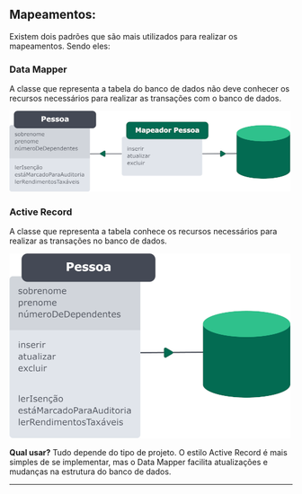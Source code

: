 ## Mapeamentos:
Existem dois padrões que são mais utilizados para realizar os mapeamentos. Sendo eles:

### Data Mapper
A classe que representa a tabela do banco de dados não deve conhecer os recursos necessários para realizar as transações com o banco de dados.

![data mapper](./img/data_mapper.png)

### Active Record
A classe que representa a tabela conhece os recursos necessários para realizar as transações no banco de dados.

![active record](./img/active_record.png)

**Qual usar?** Tudo depende do tipo de projeto. O estilo Active Record é mais simples de se implementar, mas o Data Mapper facilita atualizações e mudanças na estrutura do banco de dados.

<hr />
